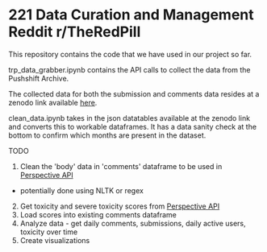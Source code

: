 # 221 Data Curation and Management Reddit r/TheRedPill

This repository contains the code that we have used in our project so far.

trp_data_grabber.ipynb contains the API calls to collect the data from the Pushshift Archive.

The collected data for both the submission and comments data resides at a zenodo link available [here](https://zenodo.org/record/6386942).


clean_data.ipynb takes in the json datatables available at the zenodo link and converts this to workable dataframes. It has a data sanity check at the bottom to confirm which months are present in the dataset.


TODO
1. Clean the 'body' data in 'comments' dataframe to be used in [Perspective API](https://www.perspectiveapi.com/)
  - potentially done using NLTK or regex
2. Get toxicity and severe toxicity scores from [Perspective API](https://www.perspectiveapi.com/)
3. Load scores into existing comments dataframe
4. Analyze data - get daily comments, submissions, daily active users, toxicity over time
5. Create visualizations
